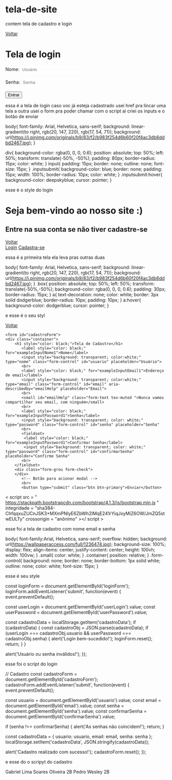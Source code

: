 # tela-de-site
contem tela de cadastro e login<!DOCTYPE html>
<html lang="en">
<head>
    <meta charset="UTF-8">
    <meta http-equiv="X-UA-Compatible" content="IE=edge">
    <meta name="viewport" content="width=device-width, initial-scale=1.0">
    <link rel="stylesheet" href="style.css">
    <title>login</title>
</head>
<body>
    <a href="tela.html">Voltar</a>
    <form id="loginForm">
    <div>
         <h1>Tela de login</h1>
             <label for="userLogin">Nome:</label>
             <input style="color: white; background: transparent; border: solid white;" class="form-control ls-login-bg-user input-lg" id="userLogin" type="text" aria-label="Usuário" placeholder="Usuário">
         <br><br>
             <label for="userPassword">Senha:</label>
             <input style="color: white; background: transparent; border: solid white;" class="form-control ls-login-bg-password input-lg" id="userPassword" type="password" aria-label="Senha" placeholder="Senha">
         <br><br>
         <input class="inputsubmit" type="submit" name="submit" value="Entrar">
    </div>
</form>
<script src="login.js"></script>
</body>
</html>

essa é a tela de login  caso voc já esteja cadastrado usei href pra lincar uma tela  a outra  usei o form  pra poder chamar com o script  ai criei os inputs e o botão de enviar

body{
    font-family: Arial, Helvetica, sans-serif;
    background: linear-gradient(to right, rgb(20, 147, 220), rgb(17, 54, 71));
    background: url(https://i.pinimg.com/originals/b9/83/f2/b983f254d6b60f20f4ac3db6ddbd2467.jpg);
}

div{
    background-color: rgba(0, 0, 0, 0.6);
    position: absolute;
    top: 50%;
    left: 50%;
    transform: translate(-50%, -50%);
    padding: 80px;
    border-radius: 15px;
    color: white;
}
input{
    padding: 15px;
    border: none;
    outline: none;
    font-size: 15px;
}
.inputsubmit{
    background-color: blue;
    border: none;
    padding: 15px;
    width: 100%;
    border-radius: 10px;
    color: white;
}
.inputsubmit:hover{
    background-color: deepskyblue;
    cursor: pointer;
}

esse é o style do login 

<!DOCTYPE html>
<html lang="en">
<head>
    <meta charset="UTF-8">
    <meta http-equiv="X-UA-Compatible" content="IE=edge">
    <meta name="viewport" content="width=device-width, initial-scale=1.0">
    <link rel="stylesheet" href="style2.css">
    <title>Tela inicial</title>
</head>
<body>
    <h1>Seja bem-vindo ao nosso site :)</h1>
    <h2>Entre na sua conta se não tiver cadastre-se</h2>
    <a href="index.html">Voltar</a>
    <div class="box">
        <a href="index.html">Login</a>
        <a href="cadastro.html">Cadastra-se</a>
    </div>
</body>
</html>

essa é a primeira tela  ela leva pras outras duas  

body{
    font-family: Arial, Helvetica, sans-serif;
    background: linear-gradient(to right, rgb(20, 147, 220), rgb(17, 54, 71));
    background: url(https://i.pinimg.com/originals/b9/83/f2/b983f254d6b60f20f4ac3db6ddbd2467.jpg);
}
.box{
    position: absolute;
    top: 50%;
    left: 50%;
    transform: translate(-50%,-50%);
    background-color: rgba(0, 0, 0, 0.6);
    padding: 30px;
    border-radius: 15px;
}
a{
    text-decoration: none;
    color: white;
    border: 3px solid dodgerblue;
    border-radius: 10px;
    padding: 10px;
}
a:hover{
    background-color: dodgerblue;
    cursor: pointer;
}

e esse é o seu styl

<!DOCTYPE html>
<html lang="en">
<head>
    <meta charset="UTF-8">
    <meta http-equiv="X-UA-Compatible" content="IE=edge">
    <meta name="viewport" content="width=device-width, initial-scale=1.0">
    <link rel="stylesheet" href="https://stackpath.bootstrapcdn.com/bootstrap/4.1.3/css/bootstrap.min.css" integrity="sha384-MCw98/SFnGE8fJT3GXwEOngsV7Zt27NXFoaoApmYm81iuXoPkFOJwJ8ERdknLPMO" crossorigin="anonymous">
    <link rel="stylesheet" href="style3.css">
    <title>Tela de login</title>
</head>
<a href="tela.html">Voltar</a>
<body>
  
    <form id="cadastroForm">
    <div class="container">
        <h1 style="color: black;">Tela de Cadastro</h1>
           <label style="color: black;" for="exampleInputNome1">Nome</label>
           <input style="background: transparent; color:white;" type="nome" class="form-control" id="usuario" placeholder="Usuário">
           <br>
           <label style="color: black;" for="exampleInputEmail1">Endereço de email</label>
           <input style="background: transparent; color:white;" type="email" class="form-control" id="email" aria-describedby="emailHelp" placeholder="Email">
           <br>
           <small id="emailHelp" class="form-text tex-muted ">Nunca vamos compartilhar seu email, com ninguém</small>
           <br>
           <label style="color: black;" for="exampleInputPassword1">Senha</label>
           <input style="background: transparent; color: white;" type="password" class="form-control" id="senha" placeholder="Senha"
           <br>
           <fieldset>
            <label style="color: black;" for="exampleInputPassword1">Confirmar Senha</label>
            <input style="background: transparent; color: white;" type="password" class="form-control" id="confirmarSenha" placeholder="Confirme Senha"
           <br>
        </fieldset>
        <div class="form-grou form-check">
        </div> 
           <!-- Botão para acionar modal -->
           <br>
           <button type="submit" class="btn btn-primary">Enviar</button>
  </div>
  </form>
  <script src="cadastro.js"></script>
</body>
</html>

<script src="https://code.jquery.com/jquery-3.3.1.slim.min.js" integrity="sha384-q8i/X+965DzO0rT7abK41JStQIAqVgRVzpbzo5smXKp4YfRvH+8abtTE1Pi6jizo" crossorigin="anonymous"></script>
<script src="https://cdnjs.cloudflare.com/ajax/libs/popper.js/1.14.3/umd/popper.min.js" integrity="sha384-ZMP7rVo3mIykV+2+9J3UJ46jBk0WLaUAdn689aCwoqbBJiSnjAK/l8WvCWPIPm49" crossorigin="anonymous"></script>
< script  src = " https://stackpath.bootstrapcdn.com/bootstrap/4.1.3/js/bootstrap.min.js "  integridade = "sha384-ChfqqxuZUCnJSK3+MXmPNIyE6ZbWh2IMqE241rYiqJxyMiZ6OW/JmZQ5stwEULTy"  crossorigin = "anônimo" ></ script >

esse foi a tela de cadastro  com nome email e senha

body{
    font-family:Arial, Helvetica, sans-serif;
    overflow: hidden;
    background: url(https://wallpaperaccess.com/full/1236474.jpg);
    background-size: 100%;
    display: flex;
    align-items: center;
    justify-content: center;
    height: 100vh;
    width: 100vw; 
}
.small{
    color: white;
}
.container{
    position: relative;
}
.form-control{
    background: none;
    border: none;
    border-bottom: 1px solid white;
    outline: none;
    color: white;
    font-size: 15px;
}

esse é seu style 

const loginForm = document.getElementById('loginForm');
loginForm.addEventListener('submit', function(event) {
  event.preventDefault();

  const userLogin = document.getElementById('userLogin').value;
  const userPassword = document.getElementById('userPassword').value;

  const cadastroData = localStorage.getItem('cadastroData');
  if (cadastroData) {
    const cadastroObj = JSON.parse(cadastroData);
    if (userLogin === cadastroObj.usuario && userPassword === cadastroObj.senha) {
      alert('Login bem-sucedido!');
      loginForm.reset();
      return;
    }
  }

  alert('Usuário ou senha inválidos!');
});

esse foi o script do login 

// Cadastro
const cadastroForm = document.getElementById('cadastroForm');
cadastroForm.addEventListener('submit', function(event) {
  event.preventDefault();

 
  const usuario = document.getElementById('usuario').value;
  const email = document.getElementById('email').value;
  const senha = document.getElementById('senha').value;
  const confirmarSenha = document.getElementById('confirmarSenha').value;


  if (senha !== confirmarSenha) {
    alert('As senhas não coincidem!');
    return;
  }

 
  const cadastroData = {
    usuario: usuario,
    email: email,
    senha: senha
  };
  localStorage.setItem('cadastroData', JSON.stringify(cadastroData));

  alert('Cadastro realizado com sucesso!');
  cadastroForm.reset();
});

e esse do  o scripyt do cadastro

Gabriel Lima Soares Oliveira 2B
Pedro Wesley  2B
